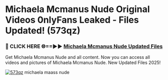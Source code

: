# Michaela Mcmanus Nude Original Videos 0nlyFans Leaked - Files Updated! (573qz)

<h3>🔴 CLICK HERE 🌐==►► <a href="https://tinyurl.com/4mcuefdz" rel="nofollow">Michaela Mcmanus Nude Updated Files</a></h3>

Get Michaela Mcmanus Nude and all content. Now you can access all videos and pictures of Michaela Mcmanus Nude. New Updated Files 2025!

[![573qz](https://i.imgur.com/StAQSOY.gif)](https://tinyurl.com/4mcuefdz)
michaela maass nude